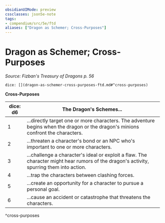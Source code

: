 ```yaml
---
obsidianUIMode: preview
cssclasses: json5e-note
tags:
- compendium/src/5e/ftd
aliases: ["Dragon as Schemer; Cross-Purposes"]
---
```

# Dragon as Schemer; Cross-Purposes
*Source: Fizban's Treasury of Dragons p. 56* 

`dice: [](dragon-as-schemer-cross-purposes-ftd.md#^cross-purposes)`

**Cross-Purposes**

| dice: d6 | The Dragon's Schemes... |
|----------|-------------------------|
| 1 | ...directly target one or more characters. The adventure begins when the dragon or the dragon's minions confront the characters. |
| 2 | ...threaten a character's bond or an NPC who's important to one or more characters. |
| 3 | ...challenge a character's ideal or exploit a flaw. The character might hear rumors of the dragon's activity, spurring them into action. |
| 4 | ...trap the characters between clashing forces. |
| 5 | ...create an opportunity for a character to pursue a personal goal. |
| 6 | ...cause an accident or catastrophe that threatens the characters. |
^cross-purposes